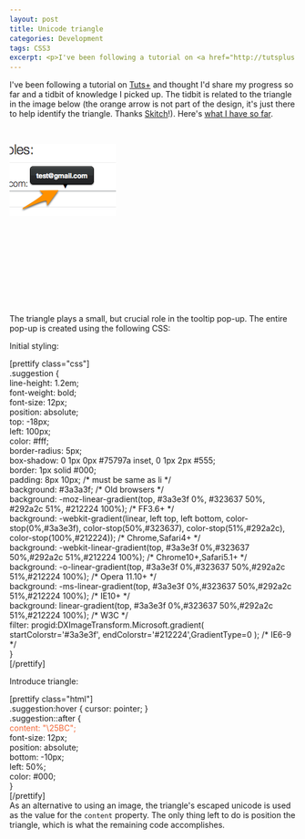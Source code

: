 ```yaml
---
layout: post
title: Unicode triangle
categories: Development
tags: CSS3
excerpt: <p>I've been following a tutorial on <a href="http://tutsplus.com/">Tuts+</a> and thought I'd share my progress so far and a tidbit of knowledge I picked up. The tidbit is related to the triangle in the image below (the orange arrow is not part of the design, it's just there to help identify the triangle. Thanks <a href="http://skitch.com/">Skitch</a>!). Here's <a href="http://www.joshmarknelson.com/examples/mobile-form/">what I have so far</a>.</p>
---
```

<p>I've been following a tutorial on <a href="http://tutsplus.com/">Tuts+</a> and thought I'd share my progress so far and a tidbit of knowledge I picked up. The tidbit is related to the triangle in the image below (the orange arrow is not part of the design, it's just there to help identify the triangle. Thanks <a href="http://skitch.com/">Skitch</a>!). Here's <a href="http://www.joshmarknelson.com/examples/mobile-form/">what I have so far</a>.</p>
<p>&nbsp;</p>
<p><img class="alignleft size-full wp-image-431" title="Tooltip pop-up" src="/assets/uploads/2012/04/Email-Domain-Autocomplete.png" alt="" width="187" height="126" /></p>
<p>&nbsp;</p>
<p>&nbsp;</p>
<p>&nbsp;</p>
<p>&nbsp;</p>
<p>&nbsp;</p>
<p>The triangle plays a small, but crucial role in the tooltip pop-up. The entire pop-up is created using the following CSS:</p>
<p>Initial styling:</p>
<p>[prettify class="css"]<br />
.suggestion {<br />
line-height: 1.2em;<br />
font-weight: bold;<br />
font-size: 12px;<br />
position: absolute;<br />
top: -18px;<br />
left: 100px;<br />
color: #fff;<br />
border-radius: 5px;<br />
box-shadow: 0 1px 0px #75797a inset, 0 1px 2px #555;<br />
border: 1px solid #000;<br />
padding: 8px 10px; /* must be same as li */<br />
background: #3a3a3f; /* Old browsers */<br />
background: -moz-linear-gradient(top, #3a3e3f 0%, #323637 50%, #292a2c 51%, #212224 100%); /* FF3.6+ */<br />
background: -webkit-gradient(linear, left top, left bottom, color- stop(0%,#3a3e3f), color-stop(50%,#323637), color-stop(51%,#292a2c), color-stop(100%,#212224)); /* Chrome,Safari4+ */<br />
background: -webkit-linear-gradient(top, #3a3e3f 0%,#323637 50%,#292a2c 51%,#212224 100%); /* Chrome10+,Safari5.1+ */<br />
background: -o-linear-gradient(top, #3a3e3f 0%,#323637 50%,#292a2c 51%,#212224 100%); /* Opera 11.10+ */<br />
background: -ms-linear-gradient(top, #3a3e3f 0%,#323637 50%,#292a2c 51%,#212224 100%); /* IE10+ */<br />
background: linear-gradient(top, #3a3e3f 0%,#323637 50%,#292a2c 51%,#212224 100%); /* W3C */<br />
filter: progid:DXImageTransform.Microsoft.gradient( startColorstr='#3a3e3f', endColorstr='#212224',GradientType=0 ); /* IE6-9 */<br />
}<br />
[/prettify]</p>
<p>Introduce triangle:</p>
<p>[prettify class="html"]<br />
.suggestion:hover { cursor: pointer; }<br />
.suggestion::after {<br />
<span style="color: #f26535;">content: "\25BC";</span><br />
font-size: 12px;<br />
position: absolute;<br />
bottom: -10px;<br />
left: 50%;<br />
color: #000;<br />
}<br />
[/prettify]<br />
As an alternative to using an image, the triangle's escaped unicode is used as the value for the <code>content</code> property. The only thing left to do is position the triangle, which is what the remaining code accomplishes.</p>
<p>&nbsp;</p>
